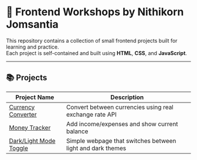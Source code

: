 # 🎯 Frontend Workshops by Nithikorn Jomsantia

This repository contains a collection of small frontend projects built for learning and practice.  
Each project is self-contained and built using **HTML**, **CSS**, and **JavaScript**.

---

## 📚 Projects

| Project Name           | Description                                  |
|------------------------|----------------------------------------------|
| [Currency Converter](./currency-converter/) | Convert between currencies using real exchange rate API |
| [Money Tracker](./money-tracker/) | Add income/expenses and show current balance |
| [Dark/Light Mode Toggle](./dark-light-mode/) | Simple webpage that switches between light and dark themes |
